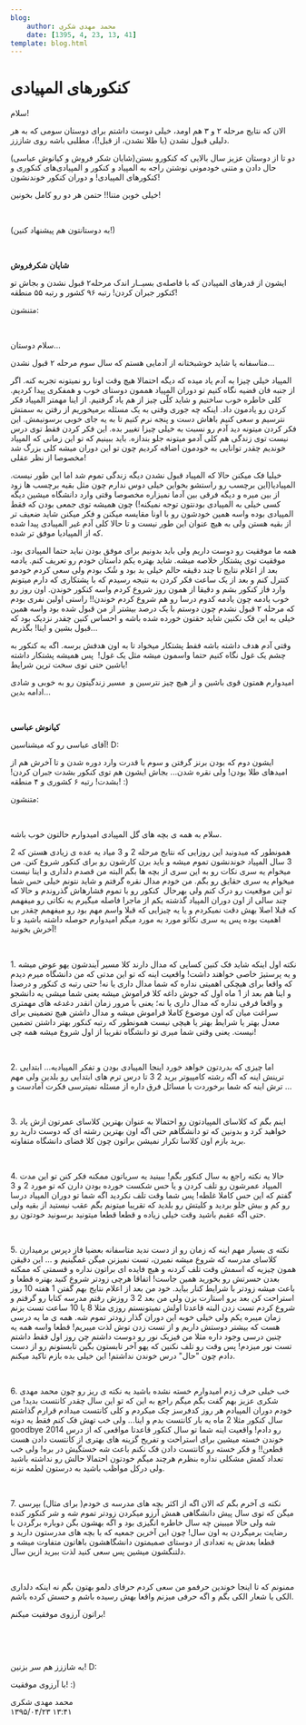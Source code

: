 ```yaml
---
blog:
    author: محمد مهدی شکری
    date: [1395, 4, 23, 13, 41]
template: blog.html
---
```

# کنکورهای المپیادی

<div class="cnt">
<p>سلام!</p>
<p>الان که نتایج مرحله ۲ و ۳ هم اومد، خیلی دوست داشتم برای دوستان سومی که به هر دلیلی قبول نشدن (یا طلا نشدن، از قبل!)، مطلبی باشه روی شاززز. </p>
<p>دو تا از دوستان عزیز سال بالایی که کنکورو بستن(شایان شکر فروش و کیانوش عباسی) حال دادن و متنی خودمونی نوشتن راجه به المپیاد و کنکور و المپیادی‌های کنکوری و کنکورهای المپیادی! و دوران کنکور خوندنشون!</p>
<p>خیلی خوبن متنا!! حتمن هر دو رو کامل بخونین! </p>
<p><br/></p>
<p>(به دوستانتون هم پیشنهاد کنین!)</p>
<p><br/></p>
<p><b>شایان شکرفروش</b></p>
<p>ایشون از قدرهای المپیادن که با فاصله‌ی بسیــار اندک مرحله۲ قبول نشدن و بجاش تو کنکور جبران کردن! رتبه ۹۶ کشور و رتبه ۵۵ منطقه!</p>
<p>متنشون:</p>
<p><br/></p>
<p>سلام دوستان...  </p>
<p>متاسفانه یا شاید خوشبختانه از آدمایی هستم که سال سوم مرحله ٢ قبول نشدن...</p>
<p>المپیاد خیلی چیزا به آدم یاد میده که دیگه احتمالا هیچ وقت اونا رو نمیتونه تجربه کنه. اگر از جنبه فان قضیه نگاه کنیم تو دوران المپیاد هممون دوستای خوب و همفکری پیدا کردیم. کلی خاطره خوب ساختیم و شاید کلّی چیز از هم یاد گرفتیم. از اینا مهمتر المپیاد فکر کردن رو یادمون داد. اینکه چه جوری وقتی به یک مسئله برمیخوریم از رفتن به سمتش نترسیم و سعی کنیم باهاش دست و پنجه نرم کنیم تا به یه جای خوبی برسونیمش. این فکر کردن میتونه دید آدم رو نسبت به خیلی چیزا تغییر بده. این فکر کردن فقط توی درس نیست توی زندگی هم کلی آدمو میتونه جلو بندازه. باید ببینیم که تو این زمانی که المپیاد خوندیم چقدر توانایی به خودمون اضافه کردیم چون تو این دوران میشه کلی بزرگ شد مخصوصا از نظر عقلی!</p>
<p>خیلیا فک میکنن حالا که المپیاد قبول نشدن دیگه زندگی تموم شد اما این طور نیست. المپیادیا(این برچسب رو راستشو بخواین خیلی دوس ندارم چون مثل بقیه برچسب ها زود از بین میره و دیگه فرقی بین آدما نمیزاره مخصوصا وقتی وارد دانشگاه میشین دیگه کسی خیلی به المپیادی بودنتون توجه نمیکنه!) چون همیشه توی جمعی بودن که فقط المپیادی بوده واسه همین خودشون رو با اونا مقایسه میکنن و فکر میکنن شاید ضعیف تر از بقیه هستن ولی به هیچ عنوان این طور نیست و تا حالا کلی آدم غیر المپیادی پیدا شده که از المپیادیا موفق تر شده.</p>
<p>همه ما موفقیت رو دوست داریم ولی باید بدونیم برای موفق بودن نباید حتما المپیادی بود. موفقیت توی پشتکار خلاصه میشه. شاید بهتره یکم داستان خودم رو تعریف کنم. یادمه بعد از اعلام نتایج تا چند دقیقه حالم خیلی بد بود و شُک بودم ولی سعی کردم خودمو کنترل کنم و بعد از یک ساعت فکر کردن به نتیجه رسیدم که با پشتکاری که دارم میتونم وارد فاز کنکور بشم و دقیقا از همون روز شروع کردم واسه کنکور خوندن. اون روز رو خوب یادمه چون یادمه کدوم درسا رو هم شروع کردم خوندن!! راستی اولین نفری بودم که مرحله ٢ قبول نشدم چون دوستم با یک درصد بیشتر از من قبول شده بود واسه همین خیلی به این فک نکنین شاید حقتون خورده شده باشه و احساس کنین چقدر نزدیک بود که قبول بشین و اینا! بگذریم...</p>
<p>وقتی آدم هدف داشته باشه فقط پشتکار میخواد تا به اون هدفش برسه. اگه به کنکور به چشم یک غول نگاه کنیم حتما واسمون میشه مثل یک غول!  پس همیشه پشتکار داشته باشین حتی توی سخت ترین شرایط!</p>
<p>امیدوارم همتون قوی باشین و از هیچ چیز نترسین و  مسیر زندگیتون رو به خوبی و شادی ادامه بدین...</p>
<p><br/></p>
<p><b>کیانوش عباسی</b></p>
<p>آقای عباسی رو که میشناسین! D:</p>
<p>ایشون دوم که بودن برنز گرفتن و سوم با قدرت وارد دوره شدن و تا آخرش هم از امیدهای طلا بودن! ولی نقره شدن... بجاش ایشون هم توی کنکور بشدت جبران کردن! بشدت! رتبه ۶ کشوری و ۴ منطقه! :)</p>
<p>متنشون:</p>
<p><br/></p>
<p>سلام به همه ی بچه های گل المپیادی امیدوارم حالتون خوب باشه.</p>
<p>همونطور که میدونید این روزایی که نتایج مرحله 2 و 3 میاد یه عده ی زیادی هستن که 2 3 سال المپیاد خوندنشون تموم میشه و باید برن کارشون رو برای کنکور شروع کنن. من میخوام یه سری نکات رو به این سری از بچه ها بگم البته من قصدم دلداری و اینا نیست میخوام یه سری حقایق رو بگم. من خودم مدال نقره گرفتم و شاید نتونم خیلی حس شما تو این موقعیت رو درک کنم ولی بهرحال  کنکور رو با تموم فشارهاش گذروندم و حالا که چند سالی از اون دوران المپیاد گذشته یکم از ماجرا فاصله میگیرم یه نکاتی رو میفهمم که قبلا اصلا بهش دقت نمیکردم و یا یه چیزایی که قبلا واسم مهم بود رو میفهمم چقدر بی اهمیت بوده پس یه سری نکاتو مورد به مورد میگم امیدوارم حوصله داشته باشید و تا آخرش بخونید!</p>
<p><br/></p>
<p>1. نکته اول اینکه شاید فک کنین کسایی که مدال دارند کلا مسیر آیندشون یهو عوض میشه و یه پرستیژ خاصی خواهند داشت! واقعیت اینه که تو این مدتی که من دانشگاه میرم دیدم که واقعا برای هیچکی اهمیتی نداره که شما مدال داری یا نه! حتی رتبه ی کنکور و درصدا و اینا هم بعد از 1 ماه اول که جوش داغه کلا فراموش میشه یعنی شما میشی یه دانشجو و واقعا فرقی نداره که مدال داری یا نه؛ یعنی با مرور زمان انقدر دغدغه های مهمتری سراغت میان که اون موضوع کاملا فراموش میشه و مدال داشتن هیچ تضمینی برای معدل بهتر یا شرایط بهتر یا هیچی نیست همونطور که رتبه کنکور بهتر داشتن تضمین نیست. یعنی وقتی شما میری تو دانشگاه تقریبا از اول شروع میشه همه چی!</p>
<p><br/></p>
<p>2. اما چیزی که بدردتون خواهد خورد اینجا المپیادی بودن و تفکر المپیادیه... ابتدایی ترینش اینه که اگه رشته کامپیوتر برید 2 3 تا درس ترم های ابتدایی رو بلدین ولی مهم ترش اینه که شما برخوردت با مسائل فرق داره از مسئله نمیترسی فکرت آمادست و ...</p>
<p><br/></p>
<p>3. اینم بگم که کلاسای المپیادتون رو احتمالا به عنوان بهترین کلاسای عمرتون ازش یاد خواهید کرد و بدونین که تو دانشگاهم حتی اگه اون بهترین رشته ای که دوست دارید رو برید بازم اون کلاسا تکرار نمیشن براتون چون کلا فضای دانشگاه متفاوته.</p>
<p><br/></p>
<p>4. حالا یه نکته راجع به سال کنکور بگم! ببینید یه سریاتون ممکنه فکر کنن تو این مدت المیپاد عمرشون رو تلف کردن و یا حس شکست خورده بودن دارن که تو مورد 2 و 3 گفتم که این حس کاملا غلطه! پس شما وقت تلف نکردید اگه شما تو دوران المپیاد درسا رو کم و بیش جلو بردید و کلیتش رو بلدید که تقریبا میتونم بگم عقب نیستید از بقیه ولی حتی اگه عقبم باشید وقت خیلی زیاده و قطعا قطعا میتونید برسونید خودتون رو.</p>
<p><br/></p>
<p>5. نکته ی بسیار مهم اینه که زمان رو از دست ندید متاسفانه بعضیا فاز دپرس برمیدارن کلاسای مدرسه که شروع میشه نمیرن، تست نمیزنن میگن غمگینیم و ... این دقیقن همون چیزیه که اسمش وقت تلف کردنه و هیچ فایده ای براتون نداره و قسمتی که ممکنه بعدن حسرتش رو بخورید همین جاست! اتفاقا هرچی زودتر شروع کنید بهتره قطعا و باعث میشه زودتر با شرایط کنار بیاید. خود من بعد از اعلام نتایج بهم گفتن 1 هفته 10 روز استراحت کن بعد برو استارت بزن ولی من بعد 2 3 روزش رفتم مدرسه کتابا رو گرفتم و شروع کردم تست زدن البته قاعدتا اولش نمیتونستم روزی مثلا 8 یا 10 ساعت تست بزنم زمان میبره یکم ولی خیلی خوبه این دوران گذار زودتر تموم شه. همه ی ما یه درسی هست که بیشتر دوستش داریم و از تست زدن توش لذت میبریم! قطعا واسه همه یه چنین درسی وجود داره مثلا من فیزیک نور رو دوست داشتم چن روز اول فقط داشتم تست نور میزدم! پس وقت رو تلف نکنین که یهو آخر تابستون بگین تابستونم رو از دست دادم چون "حال" درس خوندن نداشتم! این خیلی بده بازم تاکید میکنم.</p>
<p><br/></p>
<p>6. خب خیلی حرف زدم امیدوارم خسته نشده باشید یه نکته ی ریز رو چون محمد مهدی شکری عزیز بهم گفت بگم میگم راجع به این که تو این سال چقدر کانتست بدید! من خودم دوران المپیادم هر روز کدفرسز چک میکردم و کلی کانتست میدادم قرارم گذاشتم سال کنکور مثلا 2 ماه یه بار کانتست بدم و اینا... ولی خب تهش فک کنم فقط یه دونه goodbye 2014 رو دادم! واقعیت اینه شما تو سال کنکور قاعدتا مواقعی که از درس خوندن خسته میشین برای استراحت و تفریح گزینه های بهتری از کانتست دادن هست قطعن!! و فکر خسته رو کانتست دادن فک نکنم باعث شه خستگیش در بره! ولی خب تعداد کمش مشکلی نداره بنظرم هرچند میگم خودتون احتمالا حالش رو نداشته باشید ولی درکل مواظب باشید به درستون لطمه نزنه.</p>
<p><br/></p>
<p>7. نکته ی آخرم بگم که الان اگه از اکثر بچه های مدرسه ی خودم( برای مثال) بپرسی میگن که توی سال پیش دانشگاهی همش آرزو میکردن زودتر تموم شه و شر کنکور کنده شه ولی حالا میبینن چه سال خاطره انگیزی بود و اگه بهشون بگن دوباره برگردن با رضایت برمیگردن به اون سال! چون این آخرین جمعیه که با بچه های مدرستون دارید و قطعا بعدش یه تعدادی از دوستای صمیمتون دانشگاهشون باهاتون متفاوت میشه و دلتنگشون میشین پس سعی کنید لذت ببرید ازین سال.</p>
<p><br/></p>
<p>ممنونم که تا اینجا خوندین حرفمو من سعی کردم حرفای دلمو بهتون بگم نه اینکه دلداری الکی یا شعار الکی بگم و اگه حرفی میزنم واقعا بهش رسیده باشم و حسش کرده باشم.</p>
<p>براتون آرزوی موفقیت میکنم!</p>
<p><br/></p>
<p><br/></p>
<p>به شاززز هم سر بزنین! D:</p>
<p>با آرزوی موفقیت! :)</p>
</div>

<div class="blog-info">
    <div class="blog-author">محمد مهدی شکری</div>
    <div class="blog-date">۱۳۹۵/۰۴/۲۳ ۱۳:۴۱</div>
</div>

